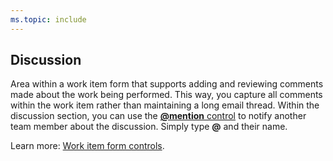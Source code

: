 ```yaml
---
ms.topic: include
---
```

 
## Discussion 

Area within a work item form that supports adding and reviewing comments made about the work being performed. This way, you capture all comments within the work item rather than maintaining a long email thread. Within the discussion section, you can use the [<strong>@mention</strong> control](../../notifications/at-mentions.md) to notify another team member about the discussion. Simply type **@** and their name. 

Learn more: [Work item form controls](../../boards/work-items/work-item-form-controls.md#discussion).
